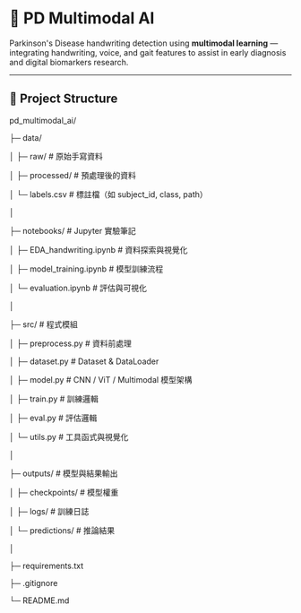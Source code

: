 # 🧠 PD Multimodal AI

Parkinson's Disease handwriting detection using **multimodal learning** — integrating handwriting, voice, and gait features to assist in early diagnosis and digital biomarkers research.

---

## 📂 Project Structure
pd_multimodal_ai/

├─ data/

│  ├─ raw/              # 原始手寫資料

│  ├─ processed/        # 預處理後的資料

│  └─ labels.csv        # 標註檔（如 subject_id, class, path）

│

├─ notebooks/           # Jupyter 實驗筆記

│  ├─ EDA_handwriting.ipynb     # 資料探索與視覺化

│  ├─ model_training.ipynb      # 模型訓練流程

│  └─ evaluation.ipynb          # 評估與可視化

│

├─ src/                 # 程式模組

│  ├─ preprocess.py     # 資料前處理

│  ├─ dataset.py        # Dataset & DataLoader

│  ├─ model.py          # CNN / ViT / Multimodal 模型架構

│  ├─ train.py          # 訓練邏輯

│  ├─ eval.py           # 評估邏輯

│  └─ utils.py          # 工具函式與視覺化

│

├─ outputs/             # 模型與結果輸出

│  ├─ checkpoints/      # 模型權重

│  ├─ logs/             # 訓練日誌

│  └─ predictions/      # 推論結果

│

├─ requirements.txt

├─ .gitignore

└─ README.md


